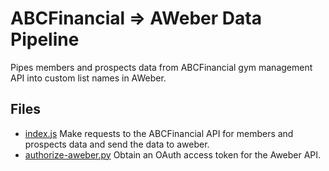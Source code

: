 # ABCFinancial => AWeber Data Pipeline
Pipes members and prospects data from ABCFinancial gym management API into custom list names in AWeber.

## Files
- [index.js](index.js) Make requests to the ABCFinancial API for members and prospects data and send the data to aweber.
- [authorize-aweber.py](authorize-aweber.py) Obtain an OAuth access token for the Aweber API.
